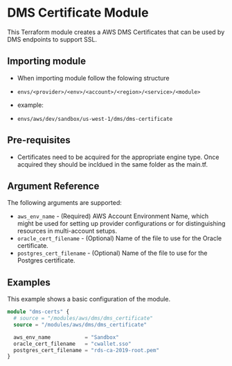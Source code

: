 # DMS Certificate Module

This Terraform module creates a AWS DMS Certificates that can be used by DMS endpoints to support SSL.

## Importing module
- When importing module follow the folowing structure
- `envs/<provider>/<env>/<account>/<region>/<service>/<module>`

- example:
- `envs/aws/dev/sandbox/us-west-1/dms/dms-certificate`

## Pre-requisites
- Certificates need to be acquired for the appropriate engine type. Once acquired they should be incldued in the same folder as the main.tf.

## Argument Reference
The following arguments are supported:

- `aws_env_name` - (Required) AWS Account Environment Name, which might be used for setting up provider configurations or for distinguishing resources in multi-account setups.
- `oracle_cert_filename` - (Optional) Name of the file to use for the Oracle certificate.
- `postgres_cert_filename` - (Optional) Name of the file to use for the Postgres certificate.

## Examples
This example shows a basic configuration of the module.
```terraform
module "dms-certs" {
  # source = "/modules/aws/dms/dms_certificate"
  source = "/modules/aws/dms/dms_certificate"

  aws_env_name           = "Sandbox"
  oracle_cert_filename   = "cwallet.sso"
  postgres_cert_filename = "rds-ca-2019-root.pem"
}

```
